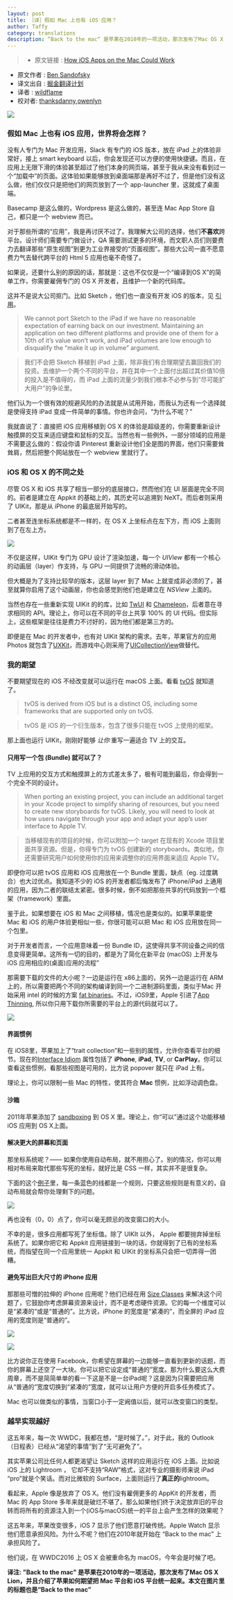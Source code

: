```yaml
---
layout: post
title: ［译］假如 Mac 上也有 iOS 应用？
author: Taffy
category: translations 
description: ”Back to the mac“ 是苹果在2010年的一项活动，那次发布了Mac OS X Lion，并且介绍了苹果如何期望把 Mac 平台和 iOS 平台统一起来。本文在图片里的标题也是 “Back to the mac”，这篇文章暗示了苹果要统一 watchOS, iOS, tvOS 和 macOS
---
```


>* 原文链接 : [How iOS Apps on the Mac Could Work](https://medium.com/@sandofsky/how-ios-apps-on-the-mac-could-work-13aa32a2647b)
* 原文作者 : [Ben Sandofsky](https://medium.com/@sandofsky)
* 译文出自 : [掘金翻译计划](https://github.com/xitu/gold-miner)
* 译者 : [wildflame](https://github.com/wildflame)
* 校对者: [thanksdanny](https://github.com/thanksdanny),[owenlyn](https://github.com/owenlyn)

![](https://cdn-images-1.medium.com/max/800/1*o5AUFxXTmRcAr17x1p6m6A.jpeg)

### 假如 Mac 上也有 iOS 应用，世界将会怎样？

没有人专门为 Mac 开发应用，Slack 有专门的 iOS 版本，放在 iPad 上的体验非常好，接上 smart keyboard 以后，你会发现还可以方便的使用快捷键。而且，在应用上无限下滑的体验甚至超过了他们本身的网页端，甚至于我从来没有看到过一个“加载中”的页面。这体验如果能够放到桌面端那是再好不过了，但是他们没有这么做，他们仅仅只是把他们的网页放到了一个 app-launcher 里，这就成了桌面端。

Basecamp 是这么做的，Wordpress 是这么做的，甚至连 Mac App Store 自己，都只是一个 webview 而已。

对于那些所谓的“应用”，我是再讨厌不过了。我理解大公司的选择，他们**不喜欢**跨平台。设计师们需要专门做设计，QA 需要测试更多的环境，而文职人员们则要费力去翻译那些“原生视图”到更为工业界接受的“页面视图”。那些大公司一直不愿意费力气去替代跨平台的 Html 5 应用也毫不奇怪了。

如果说，还要什么别的原因的话，那就是：这也不仅仅是一个“编译到OS X”的简单工作，你需要雇佣专门的 OS X 开发者，且维护一个新的代码库。

这并不是说大公司抠门。比如 Sketch ，他们也一直没有开发 iOS 的版本，见 [引用](https://www.designernews.co/comments/173706)。

> We cannot port Sketch to the iPad if we have no reasonable expectation of earning back on our investment. Maintaining an application on two different platforms and provide one of them for a 10th of it’s value won’t work, and iPad volumes are low enough to disqualify the “make it up in volume” argument.

> 我们不会把 Sketch 移植到 iPad 上面，除非我们有合理期望去赢回我们的投资。去维护一个两个不同的平台，并在其中一个上面付出超过其价值10倍的投入是不值得的，而 iPad 上面的流量少到我们根本不必参与到“尽可能扩大用户”的争论里。

他们认为一个很有效的规避风险的办法就是从试用开始，而我认为还有一个选择就是使得支持 iPad 变成一件简单的事情。你也许会问，“为什么不呢？”

我就直说了：直接把 iOS 应用移植到 OS X 的体验是超级差的，你需要重新设计触摸屏的交互来适应键盘和鼠标的交互。当然也有一些例外，一部分领域的应用是不需要这么做的：假设你请 Pinterest 重新设计他们全是图的界面，他们只需要耸耸肩，然后把整个网站放在一个 webview 里就行了。

### iOS 和 OS X 的不同之处

尽管 OS X 和 iOS 共享了相当一部分的底层接口，然而他们在 UI 层面是完全不同的。前者是建立在 Appkit 的基础上的，其历史可以追溯到 NeXT。而后者则采用了 UIKit，那是从 iPhone 的最底层开始写的。

二者甚至连坐标系统都是不一样的，在 OS X 上坐标点在左下方，而 iOS 上面则到了在左上方。

![](https://cdn-images-1.medium.com/max/800/1*SJU8WmP-aHgrwlT92oCRAw.jpeg)

不仅是这样，UIKit 专门为 GPU 设计了渲染加速，每一个 _UIView_ 都有一个核心的动画层（layer）作支持，与 GPU 一同提供了流畅的滑动体验。

但大概是为了支持比较早的版本，这层 layer 到了 Mac 上就变成非必须的了，甚至就算你启用了这个动画层，你也会感觉到他们也是建立在 _NSView_ 上面的。

当然也存在一些重新实现 UIKit 的的库，比如 [TwUI](https://github.com/twitter/twui) 和 [Chameleon](http://chameleonproject.org)，后者意在寻求相同的 API。理论上，你可以在不同的平台上共享 100% 的 UI 代码。但实际上，这些框架是往往是费力不讨好的，因为他们都是第三方的。

即便是在 Mac 的开发者中，也有对 UIKit 架构的需求。去年，苹果官方的应用 Photos 就包含了[UXKit](https://sixcolors.com/post/2015/02/new-apple-photos-app-contains-uxkit-framework/)，而游戏中心则采用了[UICollectionView](https://twitter.com/steipete/status/740065011712806912)做替代。

### 我的期望

不要期望现在的 iOS 不经改变就可以运行在 macOS 上面。看看 [tvOS](https://developer.apple.com/library/tvos/documentation/General/Conceptual/AppleTV_PG/index.html#//apple_ref/doc/uid/TP40015241)
就知道了。

> tvOS is derived from iOS but is a distinct OS, including some frameworks that are supported only on tvOS.

> tvOS 是 iOS 的一个衍生版本，包含了很多只能在 tvOS 上使用的框架。

那上面也运行 UIKit，刚刚好能够 _让你_ 重写一遍适合 TV 上的交互。

#### 只用写一个包 (Bundle) 就可以了？

TV 上应用的交互方式和触摸屏上的方式差太多了，极有可能到最后，你会得到一个完全不同的设计。

> When porting an existing project, you can include an additional target in your Xcode project to simplify sharing of resources, but you need to create new storyboards for tvOS. Likely, you will need to look at how users navigate through your app and adapt your app’s user interface to Apple TV.

> 当移植现有的项目的时候，你可以附加一个 target 在现有的 Xcode 项目里面共享资源。但是，你得专门为 tvOS 创建新的 storyboards。类似地，你还需要研究用户如何使用你的应用来调整你的应用界面来适应 Apple TV。

即便你可以把 tvOS 应用和 iOS 应用放在一个 Bundle 里面，缺点（eg. 过度耦合）也大过优点。我知道不少的 iOS 的开发者都后悔发布了 iPhone/iPad 上通用的应用，因为二者的联结太紧密。很多时候，倒不如把那些共享的代码放到一个框架（framework）里面。

鉴于此，如果想要在 iOS 和 Mac 之间移植，情况也是类似的。如果苹果能使 Mac 和 iOS 的用户体验更相似一些，你很可能可以把 Mac 和 iOS 应用放在同一个包里。

对于开发者而言，一个应用意味着一份 Bundle ID，这使得共享不同设备之间的信息变得更简单。这所有一切的目的，都是为了简化在新平台 (macOS) 上开发与iOS 应用相应的(桌面)应用的流程”

那需要下载的文件的大小呢？一边是运行在 x86上面的，另外一边是运行在 ARM 上的，所以需要把两个不同的架构编译到同一个二进制源码里面，类似于Mac 开始采用 intel 的时候的方案 [fat binaries](https://en.wikipedia.org/wiki/Universal_binary)。不过，iOS9里，Apple 引进了[App Thinning](https://developer.apple.com/library/tvos/documentation/IDEs/Conceptual/AppDistributionGuide/AppThinning/AppThinning.html), 所以你只用下载你所需要的平台上的源代码就可以了。

![](http://ww3.sinaimg.cn/large/a490147fjw1f4w49p8mtcj20m80ck75n.jpg)

#### 界面惯例

在 iOS8里，苹果加上了“trait collection”和一些别的属性，允许你查看平台的细节。现在的[Interface Idiom](https://developer.apple.com/library/ios/documentation/UIKit/Reference/UIDevice_Class/index.html#//apple_ref/c/tdef/UIUserInterfaceIdiom) 属性包括了 **iPhone**, **iPad**, **TV**, or **CarPlay**。你可以查看这些惯例，看那些视图是可用的，比方说 popover 就只在 iPad 上有。

理论上，你可以限制一些 Mac 的特性，使其符合 **Mac** 惯例，比如浮动调色盘。

#### 沙箱

2011年苹果添加了 [sandboxing](https://developer.apple.com/library/mac/documentation/Security/Conceptual/AppSandboxDesignGuide/AboutAppSandbox/AboutAppSandbox.html) 到 OS X 里。理论上，你“可以”通过这个功能移植 iOS 应用到 OS X上面。

#### 解决更大的屏幕和页面

那坐标系统呢？—— 如果你使用自动布局，就不用担心了。别的情况，你可以用相对布局来取代那些写死的坐标，就好比是 CSS 一样，其实并不是很复杂。

下面的这个[例子](https://developer.apple.com/library/ios/documentation/UserExperience/Conceptual/AutolayoutPG/index.html#//apple_ref/doc/uid/TP40010853-CH7-SW1)里，每一条蓝色的线都是一个规则，只要这些规则是有意义的，自动布局就会帮你处理剩下的问题。

![](http://ww4.sinaimg.cn/large/a490147fjw1f4w4a1jmg5j20g00klaam.jpg)

再也没有（0，0）点了，你可以毫无顾忌的改变窗口的大小。

不幸的是，很多应用都写死了坐标值。除了 UIKIt 以外， Apple 都要抛弃掉坐标系统了。如果你把它和 Appkit 应用链接到一块的话，你就得到了已有的坐标系统，而指望在同一个应用里统一 Appkit 和 UIKit 的坐标系只会把一切弄得一团糟。

#### 避免写出巨大尺寸的 iPhone 应用

那那些可憎的拉伸的 iPhone 应用呢？他们已经在用 [Size Classes](https://developer.apple.com/library/ios/documentation/UserExperience/Conceptual/MobileHIG/LayoutandAppearance.html) 来解决这个问题了，它鼓励你考虑屏幕资源来设计，而不是考虑硬件资源。它的每一个维度可以是“紧凑的”或是“普通的”。比方说，iPhone 的宽度是“紧凑的”，而全屏的 iPad 应用的宽度则是“普通的”。

![](http://ww2.sinaimg.cn/large/a490147fjw1f4w4aew3srj20df0gz3yt.jpg)

![](http://ww2.sinaimg.cn/large/a490147fjw1f4w4aq64lpj208r0e6mxc.jpg)

比方说你正在使用 Facebook，你希望在屏幕的一边能够一直看到更新的话题，而你的屏幕上还空了一大块。你可以把它设定成“普通的”宽度。那为什么要这么大费周章，而不是简简单单的看一下这是不是一台iPad呢？这是因为只需要把应用从“普通的”宽度切换到“紧凑的”宽度，就可以让用户方便的开启多任务模式了。

Mac 也可以做类似的事情，当窗口小于一定阙值以后，就可以改变窗口的类型。

### 越早实现越好

这五年来，每一次 WWDC，我都在想，“是时候了。”，对于此，我的 Outlook（日程表）已经从“渴望的事情”到了“无可避免了”。

其实苹果公司比任何人都更渴望让 Sketch 这样的应用运行在 iOS 上面。比如说 iOS 上的 Lightroom ， 它却不支持“RAW”格式，这对专业的摄影师来说 iPad “pro”就是个笑话。而对比微软的 Surface，上面则运行了**真正的**lightroom。

看起来，Apple 像是放弃了 OS X。他们没有雇佣更多的 AppKit 的开发者，而 Mac 的 App Store 多年来就是破烂不堪了。那么如果他们终于决定放弃旧的平台转而将所有的资源注入到一个(iOS与macOS)统一的平台上会产生怎样的效果呢？

这五年来，苹果改变很多，iOS 7 显示了他们愿意打破传统。Apple Watch 显示他们愿意承担风险。为什么不呢？他们在2010年就开始在 “Back to the mac” 上承担风险了。

他们说，在 WWDC2016 上 OS X 会被重命名为 macOS，今年会是时候了吧。

**译注: "Back to the mac" 是苹果在2010年的一项活动，那次发布了Mac OS X Lion，并且介绍了苹果如何期望把 Mac 平台和 iOS 平台统一起来。本文在图片里的标题也是“Back to the mac”**
